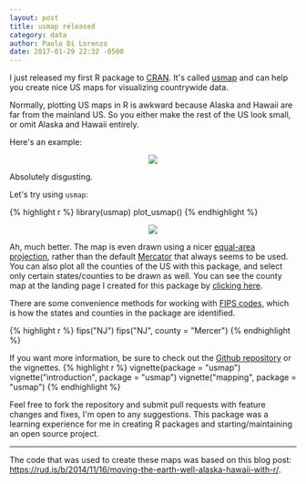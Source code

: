 ```yaml
---
layout: post
title: usmap released
category: data
author: Paolo Di Lorenzo
date: 2017-01-29 22:32 -0500
---
```


I just released my first R package to <a href="http://cran.r-project.org" target="_blank">CRAN</a>. It's called <a href="http://cran.r-project.org/package=usmap">usmap</a> and can help you create nice US maps for visualizing countrywide data. 

Normally, plotting US maps in R is awkward because Alaska and Hawaii are far from the mainland US. So you either make the rest of the US look small, or omit Alaska and Hawaii entirely.

Here's an example: <br>

<center><img src="{{ site.url }}/images/ugly-usmap.png" /></center>

Absolutely disgusting.

Let's try using `usmap`:

{% highlight r %}
    library(usmap)
    plot_usmap()
{% endhighlight %}

<center><img src="{{ site.url }}/images/nice-usmap.png" /></center>

Ah, much better. The map is even drawn using a nicer <a href="https://en.wikipedia.org/wiki/Albers_projection" target="_blank">equal-area projection</a>, rather than the default <a href="https://en.wikipedia.org/wiki/Mercator_projection" target="_blank">Mercator</a> that always seems to be used. You can also plot all the counties of the US with this package, and select only certain states/counties to be drawn as well. You can see the county map at the landing page I created for this package by <a href="{{ site.url }}/usmap">clicking here</a>.

There are some convenience methods for working with <a href="https://en.wikipedia.org/wiki/FIPS_county_code" target="_blank">FIPS codes</a>, which is how the states and counties in the package are identified.

{% highlight r %}
    fips("NJ")
    fips("NJ", county = "Mercer")
{% endhighlight %}

If you want more information, be sure to check out the <a href="http://github.com/pdil/usmap" target="_blank">Github repository</a> or the vignettes.
{% highlight r %}
    vignette(package = "usmap")
    vignette("introduction", package = "usmap")
    vignette("mapping", package = "usmap")
{% endhighlight %}

Feel free to fork the repository and submit pull requests with feature changes and fixes, I'm open to any suggestions. This package was a learning experience for me in creating R packages and starting/maintaining an open source project.

<hr>

The code that was used to create these maps was based on this blog post: <a href="https://rud.is/b/2014/11/16/moving-the-earth-well-alaska-hawaii-with-r/" target="_blank">https://rud.is/b/2014/11/16/moving-the-earth-well-alaska-hawaii-with-r/</a>.